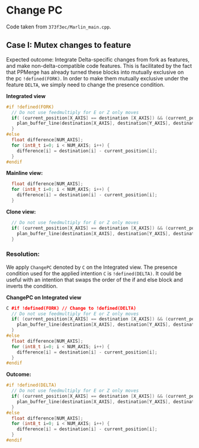 # Change PC
Code taken from `373f3ec/Marlin_main.cpp`.

## Case I: Mutex changes to feature
Expected outcome: Integrate Delta-specific changes from fork as features, and make non-delta-compatible code features.
This is facilitated by the fact that PPMerge has already turned these blocks into mutually exclusive on the pc `!defined(FORK)`.
In order to make them mutually exclusive under the feature `DELTA`, we simply need to change the presence condition.

**Integrated view**
```cpp
#if !defined(FORK)
  // Do not use feedmultiply for E or Z only moves
  if( (current_position[X_AXIS] == destination [X_AXIS]) && (current_position[Y_AXIS] == destination [Y_AXIS])) {
    plan_buffer_line(destination[X_AXIS], destination[Y_AXIS], destination[Z_AXIS], destination[E_AXIS], feedrate/60, active_extruder);
  }
#else
  float difference[NUM_AXIS];
  for (int8_t i=0; i < NUM_AXIS; i++) {
    difference[i] = destination[i] - current_position[i];
  }
#endif
```

**Mainline view:**
```cpp
  float difference[NUM_AXIS];
  for (int8_t i=0; i < NUM_AXIS; i++) {
    difference[i] = destination[i] - current_position[i];
  }
```

**Clone view:**
```cpp
  // Do not use feedmultiply for E or Z only moves
  if( (current_position[X_AXIS] == destination [X_AXIS]) && (current_position[Y_AXIS] == destination [Y_AXIS])) {
    plan_buffer_line(destination[X_AXIS], destination[Y_AXIS], destination[Z_AXIS], destination[E_AXIS], feedrate/60, active_extruder);
  }
```

### Resolution:
We apply `ChangePC` denoted by `C` on the Integrated view.
The presence condition used for the applied intention `C` is `!defined(DELTA)`.
It could be useful with an intention that swaps the order of the if and else block and inverts the condition.

**ChangePC on Integrated view**
```cpp
C #if !defined(FORK) // Change to !defined(DELTA)
  // Do not use feedmultiply for E or Z only moves
  if( (current_position[X_AXIS] == destination [X_AXIS]) && (current_position[Y_AXIS] == destination [Y_AXIS])) {
    plan_buffer_line(destination[X_AXIS], destination[Y_AXIS], destination[Z_AXIS], destination[E_AXIS], feedrate/60, active_extruder);
  }
#else
  float difference[NUM_AXIS];
  for (int8_t i=0; i < NUM_AXIS; i++) {
    difference[i] = destination[i] - current_position[i];
  }
#endif
```

**Outcome:**
```cpp
#if !defined(DELTA)
  // Do not use feedmultiply for E or Z only moves
  if( (current_position[X_AXIS] == destination [X_AXIS]) && (current_position[Y_AXIS] == destination [Y_AXIS])) {
    plan_buffer_line(destination[X_AXIS], destination[Y_AXIS], destination[Z_AXIS], destination[E_AXIS], feedrate/60, active_extruder);
  }
#else
  float difference[NUM_AXIS];
  for (int8_t i=0; i < NUM_AXIS; i++) {
    difference[i] = destination[i] - current_position[i];
  }
#endif
```